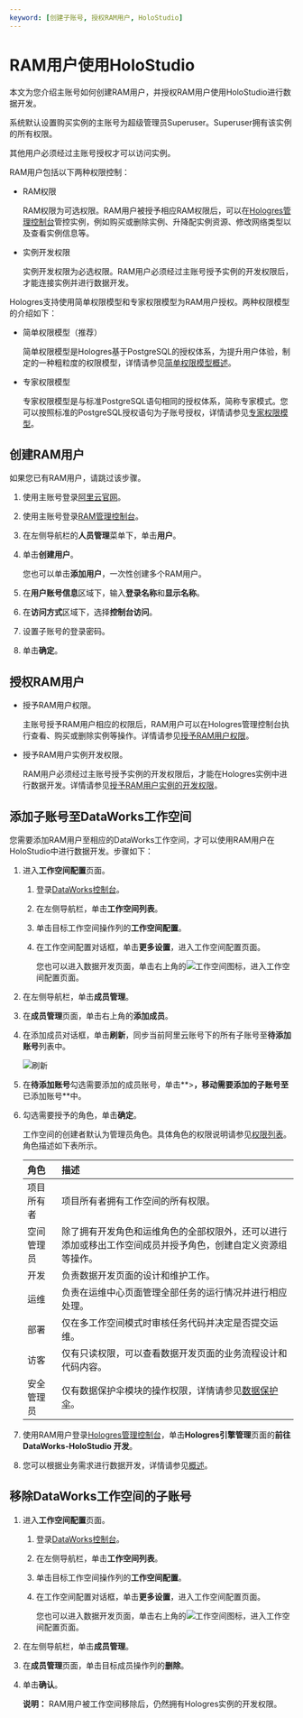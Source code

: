 ```yaml
---
keyword: [创建子账号, 授权RAM用户, HoloStudio]
---
```


# RAM用户使用HoloStudio

本文为您介绍主账号如何创建RAM用户，并授权RAM用户使用HoloStudio进行数据开发。

系统默认设置购买实例的主账号为超级管理员Superuser。Superuser拥有该实例的所有权限。

其他用户必须经过主账号授权才可以访问实例。

RAM用户包括以下两种权限控制：

-   RAM权限

    RAM权限为可选权限。RAM用户被授予相应RAM权限后，可以在[Hologres管理控制台](https://hologram.console.aliyun.com/#/instance)管控实例，例如购买或删除实例、升降配实例资源、修改网络类型以及查看实例信息等。

-   实例开发权限

    实例开发权限为必选权限。RAM用户必须经过主账号授予实例的开发权限后，才能连接实例并进行数据开发。


Hologres支持使用简单权限模型和专家权限模型为RAM用户授权。两种权限模型的介绍如下：

-   简单权限模型（推荐）

    简单权限模型是Hologres基于PostgreSQL的授权体系，为提升用户体验，制定的一种粗粒度的权限模型，详情请参见[简单权限模型概述](/cn.zh-CN/账号与权限管理/Hologres权限模型/简单权限模型/简单权限模型概述.md)。

-   专家权限模型

    专家权限模型是与标准PostgreSQL语句相同的授权体系，简称专家模式。您可以按照标准的PostgreSQL授权语句为子账号授权，详情请参见[专家权限模型](/cn.zh-CN/账号与权限管理/Hologres权限模型/专家权限模型.md)。


## 创建RAM用户

如果您已有RAM用户，请跳过该步骤。

1.  使用主账号登录[阿里云官网](https://www.aliyun.com)。

2.  使用主账号登录[RAM管理控制台](https://ram.console.aliyun.com/overview)。

3.  在左侧导航栏的**人员管理**菜单下，单击**用户**。

4.  单击**创建用户**。

    您也可以单击**添加用户**，一次性创建多个RAM用户。

5.  在**用户账号信息**区域下，输入**登录名称**和**显示名称**。

6.  在**访问方式**区域下，选择**控制台访问**。

7.  设置子账号的登录密码。

8.  单击**确定**。


## 授权RAM用户

-   授予RAM用户权限。

    主账号授予RAM用户相应的权限后，RAM用户可以在Hologres管理控制台执行查看、购买或删除实例等操作。详情请参见[授予RAM用户权限](/cn.zh-CN/账号与权限管理/授予RAM用户权限.md)。

-   授予RAM用户实例开发权限。

    RAM用户必须经过主账号授予实例的开发权限后，才能在Hologres实例中进行数据开发。详情请参见[授予RAM用户实例的开发权限](/cn.zh-CN/账号与权限管理/授权操作/授予RAM用户实例的开发权限.md)。


## 添加子账号至DataWorks工作空间

您需要添加RAM用户至相应的DataWorks工作空间，才可以使用RAM用户在HoloStudio中进行数据开发。步骤如下：

1.  进入**工作空间配置**页面。

    1.  登录[DataWorks控制台](https://workbench.data.aliyun.com/console)。

    2.  在左侧导航栏，单击**工作空间列表**。

    3.  单击目标工作空间操作列的**工作空间配置**。

    4.  在工作空间配置对话框，单击**更多设置**，进入工作空间配置页面。

        您也可以进入数据开发页面，单击右上角的![工作空间](https://static-aliyun-doc.oss-accelerate.aliyuncs.com/assets/img/zh-CN/4677438951/p97310.png)图标，进入工作空间配置页面。

2.  在左侧导航栏，单击**成员管理**。

3.  在**成员管理**页面，单击右上角的**添加成员**。

4.  在添加成员对话框，单击**刷新**，同步当前阿里云账号下的所有子账号至**待添加账号**列表中。

    ![刷新](https://static-aliyun-doc.oss-accelerate.aliyuncs.com/assets/img/zh-CN/4677438951/p97315.png)

5.  在**待添加账号**勾选需要添加的成员账号，单击**\>**，移动需要添加的子账号至**已添加账号**中。

6.  勾选需要授予的角色，单击**确定**。

    工作空间的创建者默认为管理员角色。具体角色的权限说明请参见[权限列表]()。角色描述如下表所示。

    |角色|描述|
    |:-|:-|
    |项目所有者|项目所有者拥有工作空间的所有权限。|
    |空间管理员|除了拥有开发角色和运维角色的全部权限外，还可以进行添加或移出工作空间成员并授予角色，创建自定义资源组等操作。|
    |开发|负责数据开发页面的设计和维护工作。|
    |运维|负责在运维中心页面管理全部任务的运行情况并进行相应处理。|
    |部署|仅在多工作空间模式时审核任务代码并决定是否提交运维。|
    |访客|仅有只读权限，可以查看数据开发页面的业务流程设计和代码内容。|
    |安全管理员|仅有数据保护伞模块的操作权限，详情请参见[数据保护伞]()。|

7.  使用RAM用户登录[Hologres管理控制台](https://hologram.console.aliyun.com/#/instance)，单击**Hologres引擎管理**页面的**前往 DataWorks-HoloStudio 开发**。

8.  您可以根据业务需求进行数据开发，详情请参见[概述](/cn.zh-CN/连接开发工具/DataWorks数仓开发/数据开发/概述.md)。


## 移除DataWorks工作空间的子账号

1.  进入**工作空间配置**页面。

    1.  登录[DataWorks控制台](https://workbench.data.aliyun.com/console)。

    2.  在左侧导航栏，单击**工作空间列表**。

    3.  单击目标工作空间操作列的**工作空间配置**。

    4.  在工作空间配置对话框，单击**更多设置**，进入工作空间配置页面。

        您也可以进入数据开发页面，单击右上角的![工作空间](https://static-aliyun-doc.oss-accelerate.aliyuncs.com/assets/img/zh-CN/4677438951/p97310.png)图标，进入工作空间配置页面。

2.  在左侧导航栏，单击**成员管理**。

3.  在**成员管理**页面，单击目标成员操作列的**删除**。

4.  单击**确认**。

    **说明：** RAM用户被工作空间移除后，仍然拥有Hologres实例的开发权限。


